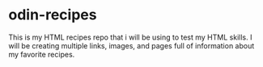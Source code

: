 # odin-recipes
This is my HTML recipes repo that i will be using to test my HTML skills.
I will be creating multiple links, images, and pages full of information about my favorite recipes.